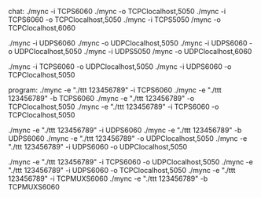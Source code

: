 
chat:
./mync -i TCPS6060
./mync -o TCPClocalhost,5050
./mync -i TCPS6060 -o TCPClocalhost,5050
    ./mync -i TCPS5050
    /mync -o TCPClocalhost,6060

./mync -i UDPS6060
./mync -o UDPClocalhost,5050
./mync -i UDPS6060 -o UDPClocalhost,5050
    ./mync -i UDPS5050
    /mync -o UDPClocalhost,6060

./mync -i TCPS6060 -o UDPClocalhost,5050 
./mync -i UDPS6060 -o TCPClocalhost,5050

program:
./mync -e "./ttt 123456789" -i TCPS6060
./mync -e "./ttt 123456789" -b TCPS6060
./mync -e "./ttt 123456789" -o TCPClocalhost,5050
./mync -e "./ttt 123456789" -i TCPS6060 -o TCPClocalhost,5050

./mync -e "./ttt 123456789" -i UDPS6060
./mync -e "./ttt 123456789" -b UDPS6060
./mync -e "./ttt 123456789" -o UDPClocalhost,5050
./mync -e "./ttt 123456789" -i UDPS6060 -o UDPClocalhost,5050

./mync -e "./ttt 123456789" -i TCPS6060 -o UDPClocalhost,5050
./mync -e "./ttt 123456789" -i UDPS6060 -o TCPClocalhost,5050
./mync -e "./ttt 123456789" -i TCPMUXS6060
./mync -e "./ttt 123456789" -b TCPMUXS6060


